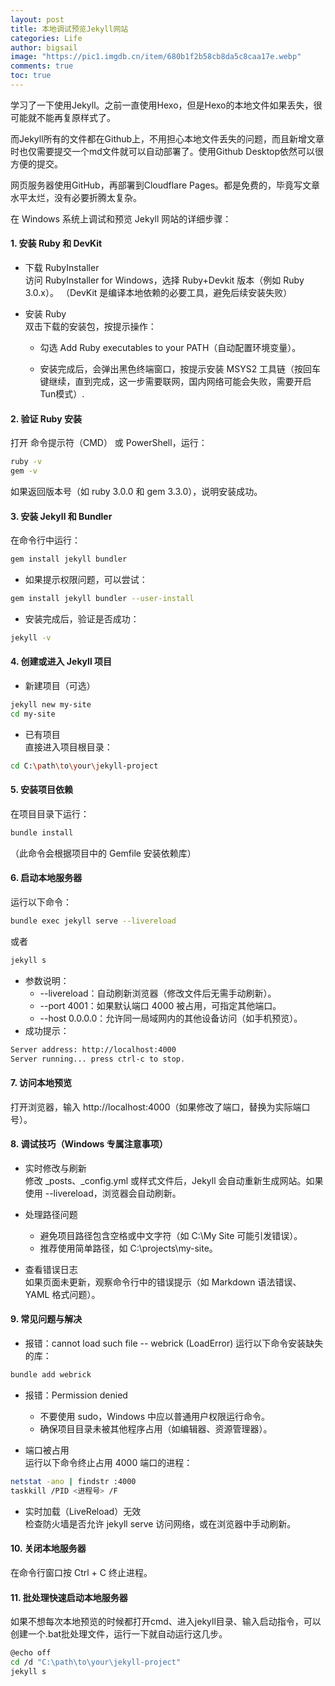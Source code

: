 ```yaml
---
layout: post
title: 本地调试预览Jekyll网站
categories: Life
author: bigsail
image: "https://pic1.imgdb.cn/item/680b1f2b58cb8da5c8caa17e.webp"
comments: true
toc: true
---
```


学习了一下使用Jekyll。之前一直使用Hexo，但是Hexo的本地文件如果丢失，很可能就不能再复原样式了。

而Jekyll所有的文件都在Github上，不用担心本地文件丢失的问题，而且新增文章时也仅需要提交一个md文件就可以自动部署了。使用Github Desktop依然可以很方便的提交。

网页服务器使用GitHub，再部署到Cloudflare Pages。都是免费的，毕竟写文章水平太烂，没有必要折腾太复杂。

在 Windows 系统上调试和预览 Jekyll 网站的详细步骤：

#### 1. 安装 Ruby 和 DevKit  

- 下载 RubyInstaller  
 访问 RubyInstaller for Windows，选择 Ruby+Devkit 版本（例如 Ruby 3.0.x）。
（DevKit 是编译本地依赖的必要工具，避免后续安装失败）

- 安装 Ruby  
双击下载的安装包，按提示操作：

    - 勾选 Add Ruby executables to your PATH（自动配置环境变量）。

    - 安装完成后，会弹出黑色终端窗口，按提示安装 MSYS2 工具链（按回车键继续，直到完成，这一步需要联网，国内网络可能会失败，需要开启Tun模式）.  

#### 2. 验证 Ruby 安装

打开 命令提示符（CMD） 或 PowerShell，运行：

```bash
ruby -v
gem -v
```

如果返回版本号（如 ruby 3.0.0 和 gem 3.3.0），说明安装成功。

#### 3. 安装 Jekyll 和 Bundler

在命令行中运行：

```bash
gem install jekyll bundler
```

- 如果提示权限问题，可以尝试：

```bash
gem install jekyll bundler --user-install
```

- 安装完成后，验证是否成功：

```bash
jekyll -v
```

#### 4. 创建或进入 Jekyll 项目

- 新建项目（可选）

```bash
jekyll new my-site
cd my-site
```

- 已有项目  
直接进入项目根目录：

```bash
cd C:\path\to\your\jekyll-project
```

#### 5. 安装项目依赖  

在项目目录下运行：

```bash
bundle install
```

（此命令会根据项目中的 Gemfile 安装依赖库）

#### 6. 启动本地服务器

运行以下命令：

```bash
bundle exec jekyll serve --livereload
```

或者

```bash
jekyll s
```

- 参数说明：
    - --livereload：自动刷新浏览器（修改文件后无需手动刷新）。
    - --port 4001：如果默认端口 4000 被占用，可指定其他端口。
    - --host 0.0.0.0：允许同一局域网内的其他设备访问（如手机预览）。
- 成功提示：

```bash
Server address: http://localhost:4000
Server running... press ctrl-c to stop.
```

#### 7. 访问本地预览

打开浏览器，输入 http://localhost:4000（如果修改了端口，替换为实际端口号）。

#### 8. 调试技巧（Windows 专属注意事项）

- 实时修改与刷新  
修改 _posts、_config.yml 或样式文件后，Jekyll 会自动重新生成网站。如果使用 --livereload，浏览器会自动刷新。

- 处理路径问题
    - 避免项目路径包含空格或中文字符（如 C:\My Site 可能引发错误）。
    - 推荐使用简单路径，如 C:\projects\my-site。

- 查看错误日志  
如果页面未更新，观察命令行中的错误提示（如 Markdown 语法错误、YAML 格式问题）。


#### 9. 常见问题与解决

- 报错：cannot load such file -- webrick (LoadError)
运行以下命令安装缺失的库：

```bash
bundle add webrick
```

- 报错：Permission denied
    - 不要使用 sudo，Windows 中应以普通用户权限运行命令。
    - 确保项目目录未被其他程序占用（如编辑器、资源管理器）。

- 端口被占用  
运行以下命令终止占用 4000 端口的进程：

```bash
netstat -ano | findstr :4000
taskkill /PID <进程号> /F
```  

- 实时加载（LiveReload）无效  
检查防火墙是否允许 jekyll serve 访问网络，或在浏览器中手动刷新。

#### 10. 关闭本地服务器  

在命令行窗口按 Ctrl + C 终止进程。  

#### 11. 批处理快速启动本地服务器

如果不想每次本地预览的时候都打开cmd、进入jekyll目录、输入启动指令，可以创建一个.bat批处理文件，运行一下就自动运行这几步。

```bash
@echo off
cd /d "C:\path\to\your\jekyll-project"
jekyll s
```  
